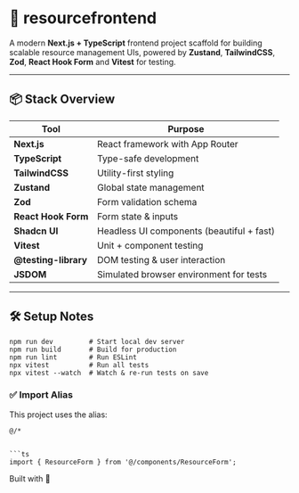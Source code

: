 # 🧱 resourcefrontend

A modern **Next.js + TypeScript** frontend project scaffold for building scalable resource management UIs, powered by **Zustand**, **TailwindCSS**, **Zod**, **React Hook Form** and **Vitest** for testing.

---

## 📦 Stack Overview

| Tool                 | Purpose                                   |
| -------------------- | ----------------------------------------- |
| **Next.js**          | React framework with App Router           |
| **TypeScript**       | Type-safe development                     |
| **TailwindCSS**      | Utility-first styling                     |
| **Zustand**          | Global state management                   |
| **Zod**              | Form validation schema                    |
| **React Hook Form**  | Form state & inputs                       |
| **Shadcn UI**        | Headless UI components (beautiful + fast) |
| **Vitest**           | Unit + component testing                  |
| **@testing-library** | DOM testing & user interaction            |
| **JSDOM**            | Simulated browser environment for tests   |

---

## 🛠 Setup Notes

```
npm run dev         # Start local dev server
npm run build       # Build for production
npm run lint        # Run ESLint
npx vitest          # Run all tests
npx vitest --watch  # Watch & re-run tests on save
```

### ✅ Import Alias

This project uses the alias:

```
@/*
```

````Example:

```ts
import { ResourceForm } from '@/components/ResourceForm';
````

Built with 🖤

